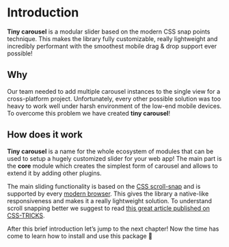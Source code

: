 
# Introduction

**Tiny carousel** is a modular slider based on the modern CSS snap points technique. This makes the library fully customizable, really lightweight and incredibly performant with the smoothest mobile drag & drop support ever possible!

## Why

Our team needed to add multiple carousel instances to the single view for a cross-platform project. Unfortunately, every other possible solution was too heavy to work well under harsh environment of the low-end mobile devices. To overcome this problem we have created **tiny carousel**!

## How does it work

**Tiny carousel** is a name for the whole ecosystem of modules that can be used to setup a hugely customized slider for your web app! The main part is the **core** module which creates the simplest form of carousel and allows to extend it by adding other plugins.

The main sliding functionality is based on the [CSS scroll-snap](https://developer.mozilla.org/en-US/docs/Web/CSS/CSS_Scroll_Snap) and is supported by every [modern browser](https://caniuse.com/?search=scroll%20snap). This gives the library a native-like responsiveness and makes it a really lightweight solution. To understand scroll snapping better we suggest to read [this great article published on CSS-TRICKS](https://css-tricks.com/practical-css-scroll-snapping/).


After this brief introduction let’s jump to the next chapter! Now the time has come to learn how to install and use this package 💪
